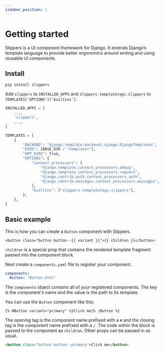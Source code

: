 ```yaml
---
sidebar_position: 1
---
```


# Getting started

Slippers is a UI component framework for Django. It extends Django’s template
language to provide better ergonomics around writing and using reusable UI
components.

## Install

```
pip install slippers
```

Add `slippers` to `INSTALLED_APPS` and `slippers.templatetags.slippers` to
`TEMPLATES['OPTIONS']['builtins']`.

```python title="settings.py" {3,19}
INSTALLED_APPS = [
    ...,
    'slippers',
    ...,
]

TEMPLATES = [
    {
        "BACKEND": "django.template.backends.django.DjangoTemplates",
        "DIRS": [BASE_DIR / "templates"],
        "APP_DIRS": True,
        "OPTIONS": {
            "context_processors": [
                "django.template.context_processors.debug",
                "django.template.context_processors.request",
                "django.contrib.auth.context_processors.auth",
                "django.contrib.messages.context_processors.messages",
            ],
            "builtins": ["slippers.templatetags.slippers"],
        },
    },
]
```

## Basic example

This is how you can create a `Button` component with Slippers.

```slippers title="Button.html"
<button class="button button--{{ variant }}">{{ children }}</button>
```

`children` is a special prop that contains the rendered template fragment passed
into the component block.

Next create a `components.yaml` file to register your component.

```yaml
components:
  Button: "Button.html"
```

The `components` object contains all of your registered components. The key is
the component's name and the value is the path to its template.

You can use the `Button` component like this:

```slippers
{% #Button variant="primary" %}Click me{% /Button %}
```

The opening tag is the component name prefixed with a `#` and the closing tag is
the component name prefixed with a `/`. The code within the block is passed to
the component as `children`. Other props can be passed in as usual.

```html title="Output"
<button class="button button--primary">Click me</button>
```
